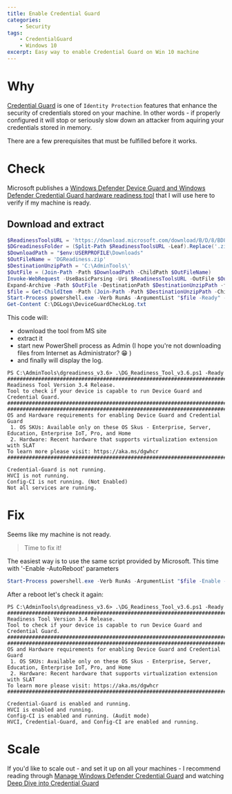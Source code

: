 ```yaml
---
title: Enable Credential Guard
categories:
    - Security
tags:
    - CredentialGuard
    - Windows 10
excerpt: Easy way to enable Credential Guard on Win 10 machine
---
```


# Why

[Credential Guard](https://docs.microsoft.com/en-us/windows/security/identity-protection/credential-guard/credential-guard-how-it-works) is one of `Identity Protection` features that enhance the security of credentials stored on your machine. In other words - if properly configured it will stop or seriously slow down an attacker from aquiring your credentials stored in memory.
 
There are a few prerequisites that must be fulfilled before it works.

# Check

Microsoft publishes a [Windows Defender Device Guard and Windows Defender Credential Guard hardware readiness tool](https://www.microsoft.com/download/details.aspx?id=53337) that I will use here to verify if my machine is ready.

## Download and extract

```powershell
$ReadinessToolsURL = 'https://download.microsoft.com/download/B/D/8/BD821B1F-05F2-4A7E-AA03-DF6C4F687B07/dgreadiness_v3.6.zip'
$DGreadinessFolder = (Split-Path $ReadinessToolsURL -Leaf).Replace('.zip','')
$DownloadPath = "$env:USERPROFILE\Downloads"
$OutFileName = 'DGReadiness.zip'
$DestinationUnzipPath = 'C:\AdminTools\'
$OutFile = (Join-Path -Path $DownloadPath -ChildPath $OutFileName)
Invoke-WebRequest -UseBasicParsing -Uri $ReadinessToolsURL -OutFile $OutFile
Expand-Archive -Path $OutFile -DestinationPath $DestinationUnzipPath -force
$file = Get-ChildItem -Path (Join-Path -Path $DestinationUnzipPath -ChildPath $DGreadinessFolder) -Filter "*.ps1" | Select-Object -ExpandProperty FullName
Start-Process powershell.exe -Verb RunAs -ArgumentList "$file -Ready" -Wait
Get-Content C:\DGLogs\DeviceGuardCheckLog.txt
```

This code will:

- download the tool from MS site
- extract it
- start new PowerShell process as Admin (I hope you're not downloading files from Internet as Administrator? :grin: ) 
- and finally will display the log. 

```
PS C:\AdminTools\dgreadiness_v3.6> .\DG_Readiness_Tool_v3.6.ps1 -Ready
###########################################################################
Readiness Tool Version 3.4 Release.
Tool to check if your device is capable to run Device Guard and Credential Guard.
###########################################################################
###########################################################################
OS and Hardware requirements for enabling Device Guard and Credential Guard
 1. OS SKUs: Available only on these OS Skus - Enterprise, Server, Education, Enterprise IoT, Pro, and Home
 2. Hardware: Recent hardware that supports virtualization extension with SLAT
To learn more please visit: https://aka.ms/dgwhcr
###########################################################################

Credential-Guard is not running.
HVCI is not running.
Config-CI is not running. (Not Enabled)
Not all services are running.
```

# Fix

Seems like my machine is not ready. 
> Time to fix it! 

The easiest way is to use the same script provided by Microsoft. This time with '-Enable -AutoReboot' parameters

```powershell
Start-Process powershell.exe -Verb RunAs -ArgumentList "$file -Enable -AutoReboot" -Wait
```

After a reboot let's check it again:

```
PS C:\AdminTools\dgreadiness_v3.6> .\DG_Readiness_Tool_v3.6.ps1 -Ready
###########################################################################
Readiness Tool Version 3.4 Release.
Tool to check if your device is capable to run Device Guard and Credential Guard.
###########################################################################
###########################################################################
OS and Hardware requirements for enabling Device Guard and Credential Guard
 1. OS SKUs: Available only on these OS Skus - Enterprise, Server, Education, Enterprise IoT, Pro, and Home
 2. Hardware: Recent hardware that supports virtualization extension with SLAT
To learn more please visit: https://aka.ms/dgwhcr
###########################################################################

Credential-Guard is enabled and running.
HVCI is enabled and running.
Config-CI is enabled and running. (Audit mode)
HVCI, Credential-Guard, and Config-CI are enabled and running.
```

# Scale 

If you'd like to scale out - and set it up on all your machines - I recommend reading through [Manage Windows Defender Credential Guard](https://docs.microsoft.com/en-us/windows/security/identity-protection/credential-guard/credential-guard-manage) and watching [Deep Dive into Credential Guard](https://mva.microsoft.com/en-us/training-courses/deep-dive-into-credential-guard-16651?l=sRcyvLJyC_3304300474)



